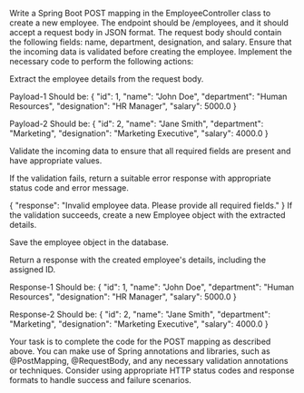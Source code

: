 Write a Spring Boot POST mapping in the EmployeeController class to create a new employee.
The endpoint should be /employees, and it should accept a request body in JSON format. The request body should contain the following fields: name, department, designation, and salary. Ensure that the incoming data is validated before creating the employee. Implement the necessary code to perform the following actions:



Extract the employee details from the request body.

Payload-1 Should be:
{
 "id": 1,
 "name": "John Doe",
 "department": "Human Resources",
 "designation": "HR Manager",
 "salary": 5000.0
}


Payload-2 Should be:
{
 "id": 2,
 "name": "Jane Smith",
 "department": "Marketing",
 "designation": "Marketing Executive",
 "salary": 4000.0
}


Validate the incoming data to ensure that all required fields are present and have appropriate values.



If the validation fails, return a suitable error response with appropriate status code and error message.

{
 "response": "Invalid employee data. Please provide all required fields."
}
If the validation succeeds, create a new Employee object with the extracted details.

Save the employee object in the database.



Return a response with the created employee's details, including the assigned ID.

Response-1 Should be:
{
 "id": 1,
 "name": "John Doe",
 "department": "Human Resources",
 "designation": "HR Manager",
 "salary": 5000.0
}


Response-2 Should be:
{
 "id": 2,
 "name": "Jane Smith",
 "department": "Marketing",
 "designation": "Marketing Executive",
 "salary": 4000.0
}


Your task is to complete the code for the POST mapping as described above. You can make use of Spring annotations and libraries, such as @PostMapping, @RequestBody, and any necessary validation annotations or techniques. Consider using appropriate HTTP status codes and response formats to handle success and failure scenarios.
